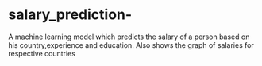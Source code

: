 # salary_prediction-
A machine learning model which predicts the salary of a person based on his country,experience and education. Also shows the graph of salaries for respective countries
